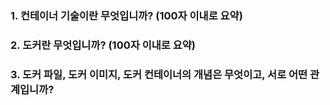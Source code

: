 ###  1. 컨테이너 기술이란 무엇입니까? (100자 이내로 요약)


### 2. 도커란 무엇입니까? (100자 이내로 요약)

### 3. 도커 파일, 도커 이미지, 도커 컨테이너의 개념은 무엇이고, 서로 어떤 관계입니까?